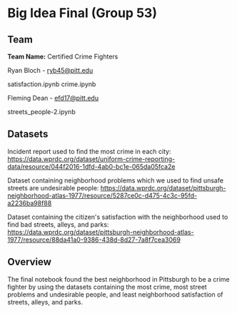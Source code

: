 # Big Idea Final (Group 53)

## Team

**Team Name:** Certified Crime Fighters

Ryan Bloch - ryb45@pitt.edu

satisfaction.ipynb
crime.ipynb

Fleming Dean - efd17@pitt.edu

streets_people-2.ipynb

## Datasets

Incident report used to find the most crime in each city: https://data.wprdc.org/dataset/uniform-crime-reporting-data/resource/044f2016-1dfd-4ab0-bc1e-065da05fca2e

Dataset containing neighborhood problems which we used to find unsafe streets are undesirable people: https://data.wprdc.org/dataset/pittsburgh-neighborhood-atlas-1977/resource/5287ce0c-d475-4c3c-95fd-a2236ba98f88

Dataset containing the citizen's satisfaction with the neighborhood used to find bad streets, alleys, and parks: https://data.wprdc.org/dataset/pittsburgh-neighborhood-atlas-1977/resource/88da41a0-9386-438d-8d27-7a8f7cea3069

## Overview

The final notebook found the best neighborhood in Pittsburgh to be a crime fighter by using the datasets containing the most crime, most street problems and undesirable people, and least neighborhood satisfaction of streets, alleys, and parks.
